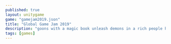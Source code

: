```yaml
---
published: true
layout: unitygame
game: "gamejam2019.json"
title: "Global Game Jam 2019"
description: "goons with a magic book unleash demons in a rich people house"
tags: [games]
---
```

